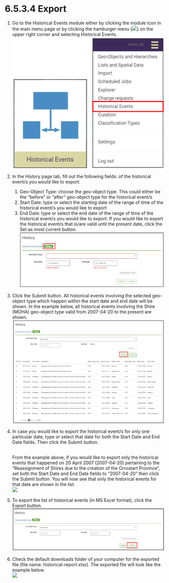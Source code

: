 # 6.5.3.4 Export

1. Go to the Historical Events module either by clicking the module icon in the main menu page or by clicking the hamburger menu (![](https://lh5.googleusercontent.com/H3tS5zDSURiDer5lhQIgP8OeRy9E5SqiQucIDYS1Gd93gd0LGj9afNdH7qsLV635Pj-mfaWI-hMaLxbqdAqfKDXcqXCtfM\_eMWSsJ\_tn9vYybTU1qlQ3LGLm0lt8I5r5\_qYVKkTvyPoRHfjoAEXE0d2Yr6xJ\_YhhGQTUTZ3ayn7eohKRkLuX\_Wbo)) on the upper right corner and selecting Historical Events.\
   ![](<../../../../../.gitbook/assets/image (28).png>)
2. In the History page tab, fill out the following fields: of the historical event/s you would like to export:&#x20;
   1. Geo-Object Type: choose the geo-object type. This could either be the “before” or “after” geo-object type for the historical event/s&#x20;
   2. Start Date: type or select the starting date of the range of time of the historical event/s you would like to export&#x20;
   3. End Date: type or select the end date of the range of time of the historical event/s you would like to export. If you would like to export the historical event/s that is/are valid until the present date, click the Set as most current button.\
      ![](<../../../../../.gitbook/assets/image (25).png>)
3. Click the Submit button. All historical events involving the selected geo-object type which happen within the start date and end date will be shown. In the example below, all historical events involving the Shire (MOHA) geo-object type valid from 2007-04-20 to the present are shown.\
   ![](<../../../../../.gitbook/assets/image (16).png>)
4.  In case you would like to export the historical event/s for only one particular date, type or select that date for both the Start Date and End Date fields. Then click the Submit button.

    \
    From the example above, if you would like to export only the historical events that happened on 20 April 2007 (2007-04-20) pertaining to the “Reassignment of Shires due to the creation of the Orrostart Province”, set both the Start Date and End Date fields to “2007-04-20” then click the Submit button. You will now see that only the historical events for that date are shown in the list.\
    ![](https://lh6.googleusercontent.com/JFULNrjXAnwp9rocLKvwEBfFG8acD5PVd\_SoYWEkaLYQLsWbp\_VtOIk8H13rdcQfmJfOmpJ7FMrAXf77Pif6VKAJvm321Juwrcs6qLeN2ALJ1KCVQV5ZOWYbYK\_zY4NiGmNL3bATUV4SmBxZZMYJvu8GwIhIxm-oI4QCFbaypJWp8IcKnP6Glpbr)
5. To export the list of historical events (in MS Excel format), click the Export button.\
   ![](<../../../../../.gitbook/assets/image (30).png>)
6. Check the default downloads folder of your computer for the exported file (file name: historical-report.xlsx). The exported file will look like the example below.\
   ![](https://lh5.googleusercontent.com/OhVXF6NuR8hQOXG84NY022CSNBSvw9tr3S-UczpersT47otrUNiUCxm\_EqsUgPWm6XfqhXccullDsT2UPhZDpP3bP2P8jCOr4GQkBFUFGafTD6jVhtxvmVdUKEoSaB3M26PaOoTY1sySZvOs2CyvrGw8IzVWFkz0CN7UpC\_CHFRM8Rx7IQfp8fCk)
